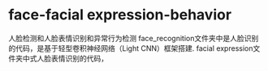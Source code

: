 # face-facial expression-behavior
人脸检测和人脸表情识别和异常行为检测
face_recognition文件夹中是人脸识别的代码，是基于轻型卷积神经网络（Light CNN）框架搭建.
facial expression文件夹中式人脸表情识别的代码，
